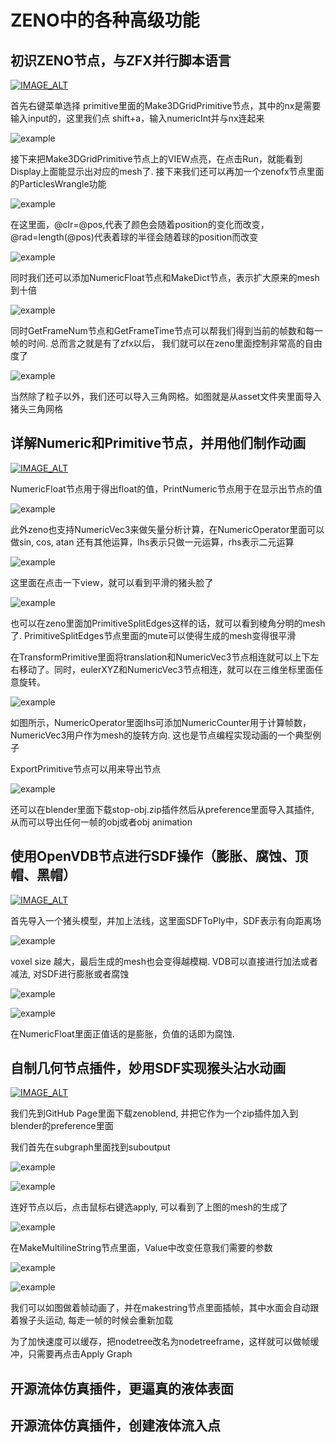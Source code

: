 # ZENO中的各种高级功能


## 初识ZENO节点，与ZFX并行脚本语言

[![IMAGE_ALT](/images/t1.png)](https://www.bilibili.com/video/BV1tq4y1Q7cj?spm_id_from=333.999.0.0)

首先右键菜单选择 primitive里面的Make3DGridPrimitive节点，其中的nx是需要输入input的，这里我们点 shift+a，输入numericInt并与nx连起来

![example](/images/zfx1.png)

接下来把Make3DGridPrimitive节点上的VIEW点亮，在点击Run，就能看到Display上面能显示出对应的mesh了. 接下来我们还可以再加一个zenofx节点里面的ParticlesWrangle功能

![example](/images/zfx2.png)

在这里面，@clr=@pos,代表了颜色会随着position的变化而改变， @rad=length(@pos)代表着球的半径会随着球的position而改变

![example](/images/zfx3.png)

同时我们还可以添加NumericFloat节点和MakeDict节点，表示扩大原来的mesh到十倍

![example](/images/zfx4.png)

同时GetFrameNum节点和GetFrameTime节点可以帮我们得到当前的帧数和每一帧的时间. 总而言之就是有了zfx以后， 我们就可以在zeno里面控制非常高的自由度了

![example](/images/zfx5.png)

当然除了粒子以外，我们还可以导入三角网格。如图就是从asset文件夹里面导入猪头三角网格


## 详解Numeric和Primitive节点，并用他们制作动画

[![IMAGE_ALT](/images/t2.png)](https://www.bilibili.com/video/BV1Lf4y1G79W?spm_id_from=333.999.0.0)

NumericFloat节点用于得出float的值，PrintNumeric节点用于在显示出节点的值

![example](/images/num1.png)

此外zeno也支持NumericVec3来做矢量分析计算，在NumericOperator里面可以做sin, cos, atan 还有其他运算，lhs表示只做一元运算，rhs表示二元运算

![example](/images/num2.png)

这里面在点击一下view，就可以看到平滑的猪头脸了

![example](/images/num3.png)

也可以在zeno里面加PrimitiveSplitEdges这样的话，就可以看到棱角分明的mesh了. PrimitiveSplitEdges节点里面的mute可以使得生成的mesh变得很平滑

在TransformPrimitive里面将translation和NumericVec3节点相连就可以上下左右移动了。同时，eulerXYZ和NumericVec3节点相连，就可以在三维坐标里面任意旋转。

![example](/images/num4.png)

如图所示，NumericOperator里面lhs可添加NumericCounter用于计算帧数，NumericVec3用户作为mesh的旋转方向. 这也是节点编程实现动画的一个典型例子

ExportPrimitive节点可以用来导出节点

![example](/images/num5.png)

还可以在blender里面下载stop-obj.zip插件然后从preference里面导入其插件, 从而可以导出任何一帧的obj或者obj animation

## 使用OpenVDB节点进行SDF操作（膨胀、腐蚀、顶帽、黑帽）

[![IMAGE_ALT](/images/v.png)](https://www.bilibili.com/video/BV1bq4y1S7uT?spm_id_from=333.999.0.0)

首先导入一个猪头模型，并加上法线，这里面SDFToPly中，SDF表示有向距离场

![example](/images/v1.png)

voxel size 越大，最后生成的mesh也会变得越模糊. VDB可以直接进行加法或者减法, 对SDF进行膨胀或者腐蚀

![example](/images/v0.png)

![example](/images/v3.png)

在NumericFloat里面正值话的是膨胀，负值的话即为腐蚀. 


## 自制几何节点插件，妙用SDF实现猴头沾水动画

[![IMAGE_ALT](/images/s.png)](https://www.bilibili.com/video/BV1Wg41157HM?spm_id_from=333.999.0.0)

我们先到GitHub Page里面下载zenoblend, 并把它作为一个zip插件加入到blender的preference里面

我们首先在subgraph里面找到suboutput

![example](/images/s1.png)

![example](/images/s2.png)

连好节点以后，点击鼠标右键选apply, 可以看到了上图的mesh的生成了

![example](/images/s3.png)

在MakeMultilineString节点里面，Value中改变任意我们需要的参数

![example](/images/s3.png)

![example](/images/s4.png)

我们可以如图做着帧动画了，并在makestring节点里面插帧，其中水面会自动跟着猴子头运动, 每走一帧的时候会重新加载

为了加快速度可以缓存，把nodetree改名为nodetreeframe，这样就可以做帧缓冲，只需要再点击Apply Graph

## 开源流体仿真插件，更逼真的液体表面




## 开源流体仿真插件，创建液体流入点